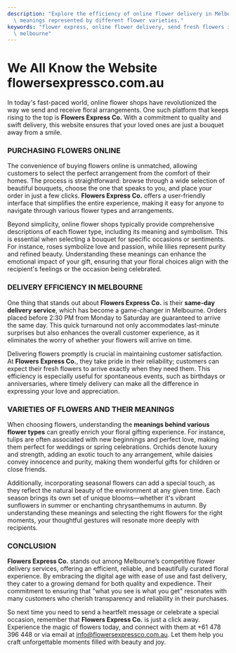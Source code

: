 ```yaml
---
description: "Explore the efficiency of online flower delivery in Melbourne, including the various\
  \ meanings represented by different flower varieties."
keywords: "flower express, online flower delivery, send fresh flowers in melbourne, flower delivery\
  \ melbourne"
---
```

# We All Know the Website flowersexpressco.com.au

In today's fast-paced world, online flower shops have revolutionized the way we send and receive floral arrangements. One such platform that keeps rising to the top is **Flowers Express Co.** With a commitment to quality and swift delivery, this website ensures that your loved ones are just a bouquet away from a smile. 

### PURCHASING FLOWERS ONLINE

The convenience of buying flowers online is unmatched, allowing customers to select the perfect arrangement from the comfort of their homes. The process is straightforward: browse through a wide selection of beautiful bouquets, choose the one that speaks to you, and place your order in just a few clicks. **Flowers Express Co.** offers a user-friendly interface that simplifies the entire experience, making it easy for anyone to navigate through various flower types and arrangements.

Beyond simplicity, online flower shops typically provide comprehensive descriptions of each flower type, including its meaning and symbolism. This is essential when selecting a bouquet for specific occasions or sentiments. For instance, roses symbolize love and passion, while lilies represent purity and refined beauty. Understanding these meanings can enhance the emotional impact of your gift, ensuring that your floral choices align with the recipient's feelings or the occasion being celebrated.

### DELIVERY EFFICIENCY IN MELBOURNE

One thing that stands out about **Flowers Express Co.** is their **same-day delivery service**, which has become a game-changer in Melbourne. Orders placed before 2:30 PM from Monday to Saturday are guaranteed to arrive the same day. This quick turnaround not only accommodates last-minute surprises but also enhances the overall customer experience, as it eliminates the worry of whether your flowers will arrive on time.

Delivering flowers promptly is crucial in maintaining customer satisfaction. At **Flowers Express Co.**, they take pride in their reliability; customers can expect their fresh flowers to arrive exactly when they need them. This efficiency is especially useful for spontaneous events, such as birthdays or anniversaries, where timely delivery can make all the difference in expressing your love and appreciation.

### VARIETIES OF FLOWERS AND THEIR MEANINGS

When choosing flowers, understanding the **meanings behind various flower types** can greatly enrich your floral gifting experience. For instance, tulips are often associated with new beginnings and perfect love, making them perfect for weddings or spring celebrations. Orchids denote luxury and strength, adding an exotic touch to any arrangement, while daisies convey innocence and purity, making them wonderful gifts for children or close friends.

Additionally, incorporating seasonal flowers can add a special touch, as they reflect the natural beauty of the environment at any given time. Each season brings its own set of unique blooms—whether it's vibrant sunflowers in summer or enchanting chrysanthemums in autumn. By understanding these meanings and selecting the right flowers for the right moments, your thoughtful gestures will resonate more deeply with recipients.

### CONCLUSION

**Flowers Express Co.** stands out among Melbourne’s competitive flower delivery services, offering an efficient, reliable, and beautifully curated floral experience. By embracing the digital age with ease of use and fast delivery, they cater to a growing demand for both quality and expedience. Their commitment to ensuring that "what you see is what you get" resonates with many customers who cherish transparency and reliability in their purchases.

So next time you need to send a heartfelt message or celebrate a special occasion, remember that **Flowers Express Co.** is just a click away. Experience the magic of flowers today, and connect with them at +61 478 396 448 or via email at info@flowersexpressco.com.au. Let them help you craft unforgettable moments filled with beauty and joy.

